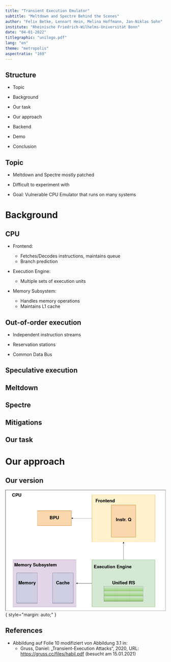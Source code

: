 ```yaml
---
title: "Transient Execution Emulator"
subtitle: "Meltdown and Spectre Behind the Scenes"
author: "Felix Betke, Lennart Hein, Melina Hoffmann, Jan-Niklas Sohn"
institute: "Rheinische Friedrich-Wilhelms-Universität Bonn"
date: "04-01-2022"
titlegraphic: "unilogo.pdf"
lang: "en"
theme: "metropolis"
aspectratio: "169"
---
```

<!--
Aufteilung:

- Einleitung (Felix)
- Backend (Melina)
- Demo: Meltdown (Lenni)
  - Mitigation: Return zero
- Demo: Spectre (Jan)
  - Mitigation: Flush cache
-->

## Structure
- Topic

- Background

- Our task

- Our approach

- Backend

- Demo

- Conclusion

## Topic

- Meltdown and Spectre mostly patched

- Difficult to experiment with

- Goal: Vulnerable CPU Emulator that runs on many systems

# Background

## CPU

- Frontend:
  - Fetches/Decodes instructions, maintains queue
  - Branch prediction

- Execution Engine:
  - Multiple sets of execution units

- Memory Subsystem:
  - Handles memory operations
  - Maintains L1 cache

## Out-of-order execution

- Independent instruction streams

- Reservation stations

- Common Data Bus

## Speculative execution

## Meltdown

## Spectre

## Mitigations

## Our task

# Our approach

## Our version
![](../fig/our_cpu.png){ style="margin: auto;" }

## References

- Abbildung auf Folie 10 modifiziert von Abbildung 3.1 in:
  - Gruss, Daniel: „Transient-Execution Attacks“, 2020, URL: <https://gruss.cc/files/habil.pdf> (besucht am 15.01.2021)
